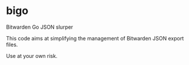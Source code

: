 # bigo
Bitwarden Go JSON slurper

This code aims at simplifying the management of Bitwarden JSON export files.

Use at your own risk.
